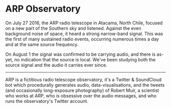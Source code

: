 # ARP Observatory

On July 27 2016, the ARP radio telescope in Atacama, North Chile, focused on a new part of the Southern sky and listened.
Against the even background noise of space, it heard a strong narrow-band signal. This was the first of many sustained radio events, occurring numerous times a day and at the same source frequency.

On August 1 the signal was confirmed to be carrying audio, and there is as-yet, no indication that the source is local. We've been studying both the source signal and the audio it carries ever since.

---

ARP is a fictitious radio telescope observatory, it's a Twitter & SoundCloud bot which procedurally generates audio, data-visualisations, and the tweets (and occasionally long-exposure photography) of Robert Muir, a scientist who works at ARP, who is obsessive over the audio messages, and who runs the observatory's Twitter account.


